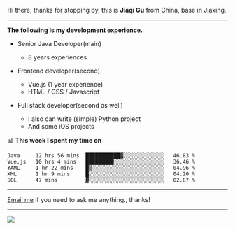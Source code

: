 Hi there, thanks for stopping by, this is **Jiaqi Gu** from China, base in Jiaxing.

---

**The following is my development experience.**

- Senior Java Developer(main)
  - 8 years experiences

- Frontend developer(second)
  - Vue.js (1 year experience)
  - HTML / CSS / Javascript
  
- Full stack developer(second as well)
  - I also can write (simple) Python project
  - And some iOS projects

📊 **This week I spent my time on**
<!--START_SECTION:waka-->
```text
Java     12 hrs 56 mins  ███████████▓░░░░░░░░░░░░░   46.83 % 
Vue.js   10 hrs 4 mins   █████████░░░░░░░░░░░░░░░░   36.46 % 
YAML     1 hr 22 mins    █▒░░░░░░░░░░░░░░░░░░░░░░░   04.96 % 
XML      1 hr 9 mins     █░░░░░░░░░░░░░░░░░░░░░░░░   04.20 % 
SQL      47 mins         ▓░░░░░░░░░░░░░░░░░░░░░░░░   02.87 % 
```
<!--END_SECTION:waka-->

---

[Email me](mailto:droidqw@gmail.com?subject=Hiring_from_GitHub) if you need to ask me anything., thanks!

---

![]( https://visitor-badge.glitch.me/badge?page_id=githubgujiaqi)
